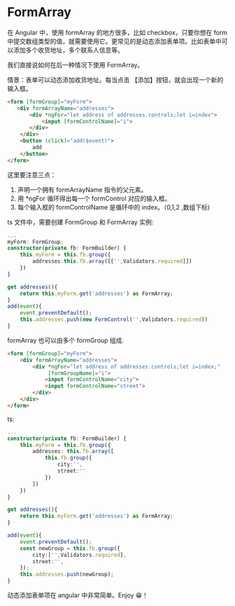 # FormArray

在 Angular 中，使用 formArray 的地方很多，比如 checkbox，只要你想在 form 中提交数组类型的值，就需要使用它。更常见的是动态添加表单项。比如表单中可以添加多个收货地址，多个联系人信息等。

我们直接说如何在后一种情况下使用 FormArray。

情景：表单可以动态添加收货地址。每当点击 【添加】按钮，就会出现一个新的输入框。

```html
<form [formGroup]="myForm">
   <div formArrayName="addresses">
       <div *ngFor="let address of addresses.controls;let i=index">
           <input [formControlName]="i">
       </div>
    </div>
    <button (click)="add($event)">
        add
    </button>
</form>
```

这里要注意三点：

1. 声明一个拥有 formArrayName 指令的父元素。
2. 用 *ngFor 循环得出每一个 formControl 对应的输入框。
3. 每个输入框的 formControlName 是循环中的 index。（0,1,2 ,数组下标)

ts 文件中，需要创建 FormGroup 和 FormArray 实例:

```typescript
...
myForm: FormGroup;
constructor(private fb: FormBuilder) {
    this.myForm = this.fb.group({
        addresses:this.fb.array([['',Validators.required]])
    })
}

get addresses(){
    return this.myForm.get('addresses') as FormArray;
}
add(event){
    event.preventDefault();
    this.addresses.push(new FormControl('',Validators.required))
}
```

formArray 也可以由多个 formGroup 组成.

```html
<form [formGroup]="myForm">
    <div formArrayName="addresses">
        <div *ngFor="let address of addresses.controls;let i=index;"
             [formGroupName]="i">
            <input formControlName="city">
            <input formControlName="street">
        </div>
    </div>
</form>
```

ts:

```typescript
...
constructor(private fb: FormBuilder) {
    this.myForm = this.fb.group({
        addresses: this.fb.array([
            this.fb.group({
                city:'',
                street:''
            })
        ])
    })
}

get addresses(){
    return this.myForm.get('addresses') as FormArray;
}

add(event){
    event.preventDefault();
    const newGroup = this.fb.group({
        city:['',Validators.required],
        street:'',
    });
    this.addresses.push(newGroup);
}
```

动态添加表单项在 angular 中非常简单。Enjoy 😁！